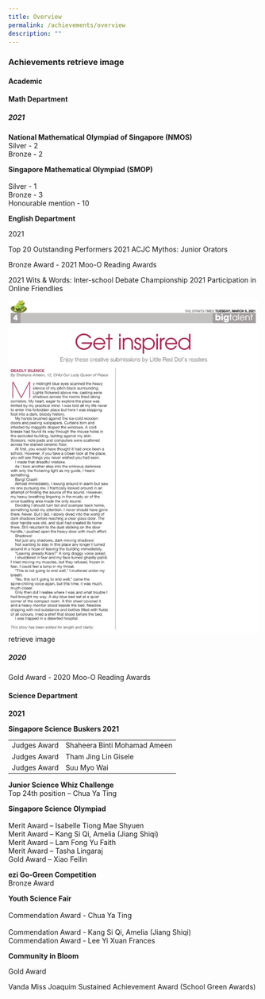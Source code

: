 ```yaml
---
title: Overview
permalink: /achievements/overview
description: ""
---
```

### Achievements retrieve image

#### Academic

#### Math Department
##### 2021

**National Mathematical Olympiad of Singapore (NMOS)**  <br>
Silver - 2 <br>
Bronze - 2

  

**Singapore Mathematical Olympiad (SMOP)**  
<br> Silver - 1 
<br> Bronze - 3
 <br> Honourable mention - 10

**English Department**

2021

Top 20 Outstanding Performers 2021 ACJC Mythos: Junior Orators  

  

Bronze Award - 2021 Moo-O Reading Awards

  

2021 Wits & Words: Inter-school Debate Championship 2021 Participation in Online Friendlies  
  

![](/images/Shahana%209%20March.png) retrieve image

##### 2020

Gold Award - 2020 Moo-O Reading Awards  


#### Science Department

**2021**

**Singapore Science Buskers 2021**

|  	|  	|
|---	|---	|
| Judges Award 	| Shaheera Binti Mohamad Ameen 	|
| Judges Award 	| Tham Jing Lin Gisele 	|
| Judges Award 	| Suu Myo Wai 	|

**Junior Science Whiz Challenge**
<br> Top 24th position – Chua Ya Ting

**Singapore Science Olympiad**  
<br> Merit Award – Isabelle Tiong Mae Shyuen
<br> Merit Award – Kang Si Qi, Amelia (Jiang Shiqi)
<br> Merit Award – Lam Fong Yu Faith
<br> Merit Award – Tasha Lingaraj
<br> Gold Award – Xiao Feilin

  

**ezi Go-Green Competition** 
<br> Bronze Award  

**Youth Science Fair**  
<br> Commendation Award - Chua Ya Ting  
<br> Commendation Award - Kang Si Qi, Amelia (Jiang Shiqi)
<br> Commendation Award - Lee Yi Xuan Frances

  

**Community in Bloom**

Gold Award

  
Vanda Miss Joaquim Sustained Achievement Award (School Green Awards)





